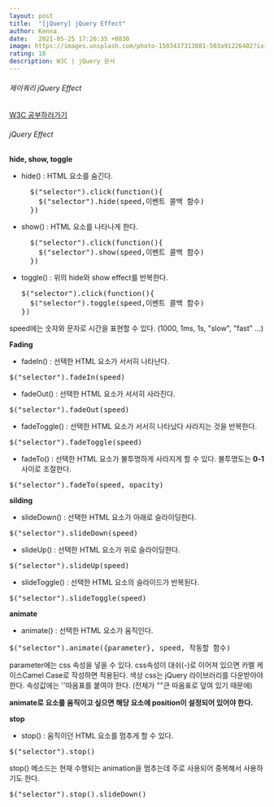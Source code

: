 ```yaml
---
layout: post
title:  "[jQuery] jQuery Effect"
author: Kenna
date:   2021-05-25 17:26:35 +0830
image: https://images.unsplash.com/photo-1503437313881-503a91226402?ixid=MnwxMjA3fDB8MHxzZWFyY2h8MTR8fGNvZGV8ZW58MHx8MHx8&ixlib=rb-1.2.1&auto=format&fit=crop&w=500&q=60
rating: 10
description: W3C | jQuery 문서
---
```


###### 제이쿼리 jQuery Effect
[W3C 공부하러가기]("https://www.w3schools.com/jquery")

###### jQuery Effect

**hide, show, toggle**<br>

- hide() : HTML 요소를 숨긴다.

  <pre>
    $("selector").click(function(){
      $("selector").hide(speed,이벤트 콜백 함수)
    })
  </pre>

- show() : HTML 요소를 나타나게 한다.

  <pre>
    $("selector").click(function(){
      $("selector").show(speed,이벤트 콜백 함수)
    })
  </pre>

- toggle() : 위의 hide와 show effect를 반복한다.

  <pre>
  $("selector").click(function(){
    $("selector").toggle(speed,이벤트 콜백 함수)
  })
  </pre>

speed에는 숫자와 문자로 시간을 표현할 수 있다. (1000, 1ms, 1s, "slow", "fast" ...)

**Fading**<br>

- fadeIn() : 선택한 HTML 요소가 서서히 나타난다.

<pre>
$("selector").fadeIn(speed)
</pre>

- fadeOut() : 선택한 HTML 요소가 서서히 사라진다.

<pre>
$("selector").fadeOut(speed)
</pre>

- fadeToggle() : 선택한 HTML 요소가 서서히 나타났다 사라지는 것을 반복한다.

<pre>
$("selector").fadeToggle(speed)
</pre>

- fadeTo() : 선택한 HTML 요소가 불투명하게 사라지게 할 수 있다. 불투명도는 **0-1**사이로 조절한다.

<pre>
$("selector").fadeTo(speed, opacity)
</pre>

**silding**<br>

- slideDown() : 선택한 HTML 요소가 아래로 슬라이딩한다.

<pre>
$("selector").slideDown(speed)
</pre>

- slideUp() : 선택한 HTML 요소가 위로 슬라이딩한다.

<pre>
$("selector").slideUp(speed)
</pre>

- slideToggle() : 선택한 HTML 요소의 슬라이드가 반복된다.

<pre>
$("selector").slideToggle(speed)
</pre>

**animate**<br>

- animate() : 선택한 HTML 요소가 움직인다.

<pre>
$("selector").animate({parameter}, speed, 작동할 함수)
</pre>

parameter에는 css 속성을 넣을 수 있다.
css속성이 대쉬(-)로 이어져 있으면 카멜 케이스Camel Case로 작성하면 적용된다.
색상 css는 jQuery 라이브러리를 다운받아야 한다.
속성값에는 ''따옴표를 붙여야 한다. (전체가 ""큰 따옴표로 덮여 있기 때문에)

**animate로 요소를 움직이고 싶으면 해당 요소에 position이 설정되어 있어야 한다.**

**stop**<br>

- stop() : 움직이던 HTML 요소를 멈추게 할 수 있다.

<pre>
$("selector").stop()
</pre>

stop() 메소드는 현재 수행되는 animation을 멈추는데 주로 사용되어 중복해서 사용하기도 한다.

<pre>
$("selector").stop().slideDown()
</pre>


